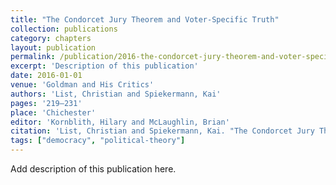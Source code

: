 ```yaml
---
title: "The Condorcet Jury Theorem and Voter-Specific Truth"
collection: publications
category: chapters
layout: publication
permalink: /publication/2016-the-condorcet-jury-theorem-and-voter-specific-trut
excerpt: 'Description of this publication'
date: 2016-01-01
venue: 'Goldman and His Critics'
authors: 'List, Christian and Spiekermann, Kai'
pages: '219–231'
place: 'Chichester'
editor: 'Kornblith, Hilary and McLaughlin, Brian'
citation: 'List, Christian and Spiekermann, Kai. "The Condorcet Jury Theorem and Voter-Specific Truth." <em>Goldman and His Critics</em>  (2016): 219–231.'
tags: ["democracy", "political-theory"]
---
```


Add description of this publication here.